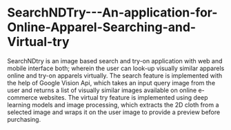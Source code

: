 # SearchNDTry---An-application-for-Online-Apparel-Searching-and-Virtual-try
SearchNDtry is an image based search and try-on application with web and mobile interface both; wherein the user can look-up visually similar apparels online and try-on apparels virtually.  The search feature is implemented with the help of Google Vision Api, which takes an input query image from the user and returns a list of visually similar images available on online e-commerce websites. The virtual try feature is implemented using deep learning models and image processing, which extracts the 2D cloth from a selected image and wraps it on the user image to provide a preview before purchasing.
